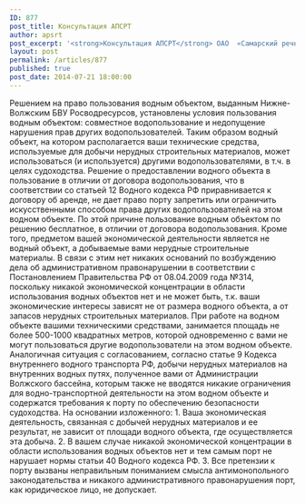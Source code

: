 ```yaml
---
ID: 877
post_title: Консультация АПСРТ
author: apsrt
post_excerpt: '<strong>Консультация АПСРТ</strong> ОАО  «Самарский речной порт» по вопросу  деятельности на водном объекте по добыче нерудных строительных материалов в соответствии с лицензией и решением на право пользования водным объектом.'
layout: post
permalink: /articles/877
published: true
post_date: 2014-07-21 18:00:00
---
```

Решением на право пользования водным объектом, выданным Нижне-Волжским БВУ Росводресурсов, установлены условия пользования водным объектом: совместное водопользование и недопущение нарушения прав других водопользователей. Таким образом водный объект, на котором располагается ваши технические средства, используемые для добычи нерудных строительных материалов, может использоваться (и используется) другими водопользователями, в т.ч. в целях судоходства. Решение о предоставлении водного объекта в пользование в отличии от договора водопользования, что в соответствии со статьей 12 Водного кодекса РФ приравнивается к договору об аренде, не дает право порту запретить или ограничить искусственными способом права других водопользователей на этом водном объекте. По этой причине пользование водным объектом по решению бесплатное, в отличии от договора водопользования. Кроме того, предметом вашей экономической деятельности является не водный объект, а добываемые вами нерудные строительные материалы. В связи с этим нет никаких оснований по возбуждению дела об административном правонарушении в соответствии с Постановлением Правительства РФ от 08.04.2009 года №314, поскольку никакой экономической концентрации в области использования водных объектов нет и не может быть, т.к. ваши экономические интересы зависят не от размера водного объекта, а от запасов нерудных строительных материалов. При работе на водном объекте вашими техническими средствами, занимается площадь не более 500-1000 квадратных метров, которой одновременно с вами не могут пользоваться другие водопользователи на этом водном объекте. Аналогичная ситуация с согласованием, согласно статье 9 Кодекса внутреннего водного транспорта РФ, добычи нерудных материалов на внутренних водных путях, полученное вами от Администрации Волжского бассейна, которым также не вводятся никакие ограничения для водно-транспортной деятельности на этом водном объекте и содержатся требования к порту по обеспечению безопасности судоходства. На основании изложенного: 1. Ваша экономическая деятельность, связанная с добычей нерудных материалов и ее результат, не зависит от площади водного объекта, где осуществляется эта добыча. 2. В вашем случае никакой экономической концентрации в области использования водных объектов нет и тем самым порт не нарушает нормы статьи 40 Водного кодекса РФ. 3. Все претензии к порту вызваны неправильным пониманием смысла антимонопольного законодательства и никакого административного правонарушения порт, как юридическое лицо, не допускает.